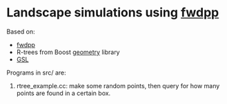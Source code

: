 # Landscape simulations using [fwdpp](https://github.com/molpopgen/fwdpp)

Based on:

* [fwdpp](https://github.com/molpopgen/fwdpp)
* R-trees from Boost [geometry](http://www.boost.org/doc/libs/1_57_0/libs/geometry/doc/html/index.html) library
* [GSL](http://gnu.org/software/gsl)

Programs in src/ are:

1. rtree_example.cc: make some random points, then query for how many points are found in a certain box.
